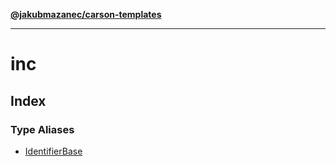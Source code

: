 [**@jakubmazanec/carson-templates**](../../../../README.md)

---

# inc

## Index

### Type Aliases

- [IdentifierBase](type-aliases/IdentifierBase.md)
